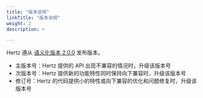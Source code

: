 ```yaml
---
title: "版本说明"
linkTitle: "版本说明"
weight: 2
description: >

---
```


Hertz 遵从 [语义化版本 2.0.0](https://semver.org/lang/zh-CN/) 发布版本。

- 主版本号：Hertz 提供的 API 出现不兼容的情况时，升级该版本号
- 次版本号：Hertz 提供新的功能特性同时保持向下兼容时，升级该版本号
- 修订号：Hertz 的代码提供小的特性或向下兼容的优化和问题修复时，升级该版本号
